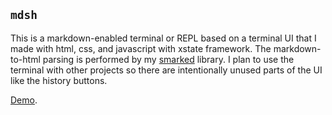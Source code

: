 ## `mdsh`

This is a markdown-enabled terminal or REPL based on a terminal UI that I made with html, css, and javascript with xstate framework. The markdown-to-html parsing is performed by my [smarked](https://dvanderweele.com/smarked) library. I plan to use the terminal with other projects so there are intentionally unused parts of the UI like the history buttons.

[Demo](https://dvanderweele/mdsh).
